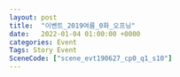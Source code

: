 ```yaml
---
layout: post
title:  "이벤트_2019여름_0화_오프닝"
date:   2022-01-04 01:00:00 +0000
categories: Event
Tags: Story Event
SceneCode: ["scene_evt190627_cp0_q1_s10"]
---
```

